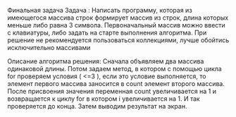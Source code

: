 Финальная задача
Задача :
Написать программу, которая из имеющегося массива строк формирует массив из строк, длина которых меньше либо равна 3 символа. Первоначальный массив можно ввести с клавиатуры, либо задать на старте выполнения алгоритма. При решение не рекомендуется пользоваться коллекциями, лучше обойтись исключительно массивами

Описание алгоритма решения:
Сначала объявляем два массива одинаковой длины. Потом задаем метод, в котором с помощью цикла for проверяем условия ( <=3 ), если это условие выполняется, то элемент первого массива заносится в count элемент второго массива. После присвоения значения переменная count увеличивается на 1 и возвращается к циклу for в котором i увеличивается на 1. И так проверяется до конца. Затем выводим результат на экран. 
